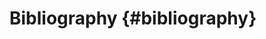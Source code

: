 # Bibliography {#bibliography}

<!-- this will be autofilled with the bibliographic entries -->
<div id="put-bibliography-here"></div>
